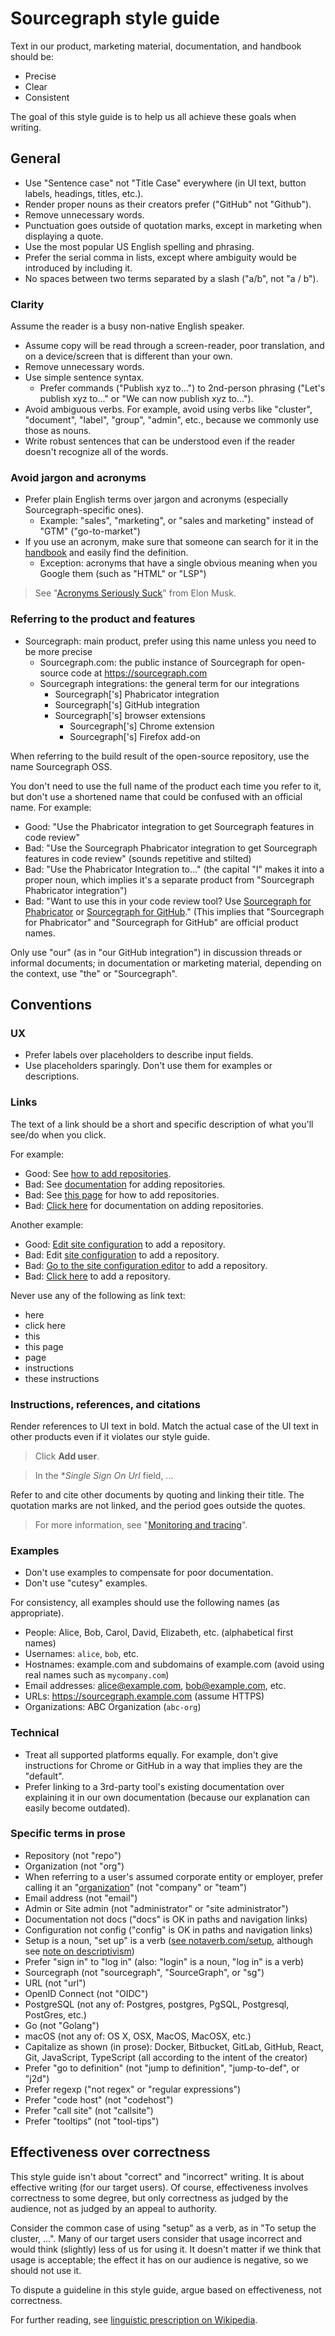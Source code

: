 # Sourcegraph style guide

Text in our product, marketing material, documentation, and handbook should be:

- Precise
- Clear
- Consistent

The goal of this style guide is to help us all achieve these goals when writing.

## General

- Use "Sentence case" not "Title Case" everywhere (in UI text, button labels, headings, titles, etc.).
- Render proper nouns as their creators prefer ("GitHub" not "Github").
- Remove unnecessary words.
- Punctuation goes outside of quotation marks, except in marketing when displaying a quote.
- Use the most popular US English spelling and phrasing.
- Prefer the serial comma in lists, except where ambiguity would be introduced by including it.
- No spaces between two terms separated by a slash ("a/b", not "a / b").

### Clarity

Assume the reader is a busy non-native English speaker.

- Assume copy will be read through a screen-reader, poor translation, and on a device/screen that is different than your own.
- Remove unnecessary words.
- Use simple sentence syntax.
  - Prefer commands ("Publish xyz to...") to 2nd-person phrasing ("Let's publish xyz to..." or "We can now publish xyz to...").
- Avoid ambiguous verbs. For example, avoid using verbs like "cluster", "document", "label", "group", "admin", etc., because we commonly use those as nouns.
- Write robust sentences that can be understood even if the reader doesn't recognize all of the words.

### Avoid jargon and acronyms

- Prefer plain English terms over jargon and acronyms (especially Sourcegraph-specific ones).
  - Example: "sales", "marketing", or "sales and marketing" instead of "GTM" ("go-to-market")
- If you use an acronym, make sure that someone can search for it in the [handbook](../index.md) and easily find the definition.
  - Exception: acronyms that have a single obvious meaning when you Google them (such as "HTML" or "LSP")

> See "[Acronyms Seriously Suck](https://gist.github.com/klaaspieter/12cd68f54bb71a3940eae5cdd4ea1764)" from Elon Musk.

### Referring to the product and features

- Sourcegraph: main product, prefer using this name unless you need to be more precise
  - Sourcegraph.com: the public instance of Sourcegraph for open-source code at https://sourcegraph.com
  - Sourcegraph integrations: the general term for our integrations
    - Sourcegraph['s] Phabricator integration
    - Sourcegraph['s] GitHub integration
    - Sourcegraph['s] browser extensions
      - Sourcegraph['s] Chrome extension
      - Sourcegraph['s] Firefox add-on

When referring to the build result of the open-source repository, use the name Sourcegraph OSS.

You don't need to use the full name of the product each time you refer to it, but don't use a shortened name that could be confused with an official name. For example:

- Good: "Use the Phabricator integration to get Sourcegraph features in code review"
- Bad: "Use the Sourcegraph Phabricator integration to get Sourcegraph features in code review" (sounds repetitive and stilted)
- Bad: "Use the Phabricator Integration to..." (the capital "I" makes it into a proper noun, which implies it's a separate product from "Sourcegraph Phabricator integration")
- Bad: "Want to use this in your code review tool? Use [Sourcegraph for Phabricator](#_) or [Sourcegraph for GitHub](#_)." (This implies that "Sourcegraph for Phabricator" and "Sourcegraph for GitHub" are official product names.

Only use "our" (as in "our GitHub integration") in discussion threads or informal documents; in documentation or marketing material, depending on the context, use "the" or "Sourcegraph".

## Conventions

### UX

- Prefer labels over placeholders to describe input fields.
- Use placeholders sparingly. Don't use them for examples or descriptions.

### Links

The text of a link should be a short and specific description of what you'll see/do when you click.

For example:

- Good: See [how to add repositories](#_).
- Bad: See [documentation](#_) for adding repositories.
- Bad: See [this page](#_) for how to add repositories.
- Bad: [Click here](#_) for documentation on adding repositories.

Another example:

- Good: [Edit site configuration](#_) to add a repository.
- Bad: Edit [site configuration](#_) to add a repository.
- Bad: [Go to the site configuration editor](#_) to add a repository.
- Bad: [Click here](#_) to add a repository.

Never use any of the following as link text:

- here
- click here
- this
- this page
- page
- instructions
- these instructions

### Instructions, references, and citations

Render references to UI text in bold. Match the actual case of the UI text in other products even if it violates our style guide.

> Click **Add user**.

> In the \*_Single Sign On Url_ field, ...

Refer to and cite other documents by quoting and linking their title. The quotation marks are not linked, and the period goes outside the quotes.

> For more information, see "[Monitoring and tracing](#_)".

### Examples

- Don't use examples to compensate for poor documentation.
- Don't use "cutesy" examples.

For consistency, all examples should use the following names (as appropriate).

- People: Alice, Bob, Carol, David, Elizabeth, etc. (alphabetical first names)
- Usernames: `alice`, `bob`, etc.
- Hostnames: example.com and subdomains of example.com (avoid using real names such as `mycompany.com`)
- Email addresses: alice@example.com, bob@example.com, etc.
- URLs: https://sourcegraph.example.com (assume HTTPS)
- Organizations: ABC Organization (`abc-org`)

### Technical

- Treat all supported platforms equally. For example, don't give instructions for Chrome or GitHub in a way that implies they are the "default".
- Prefer linking to a 3rd-party tool's existing documentation over explaining it in our own documentation (because our explanation can easily become outdated).

### Specific terms in prose

- Repository (not "repo")
- Organization (not "org")
- When referring to a user's assumed corporate entity or employer, prefer calling it an "[organization](../sales/index.md#organization)" (not "company" or "team")
- Email address (not "email")
- Admin or Site admin (not "administrator" or "site administrator")
- Documentation not docs ("docs" is OK in paths and navigation links)
- Configuration not config ("config" is OK in paths and navigation links)
- Setup is a noun, "set up" is a verb ([see notaverb.com/setup](http://notaverb.com/setup), although see [note on descriptivism](#effectiveness-over-correctness))
- Prefer "sign in" to "log in" (also: "login" is a noun, "log in" is a verb)
- Sourcegraph (not "sourcegraph", "SourceGraph", or "sg")
- URL (not "url")
- OpenID Connect (not "OIDC")
- PostgreSQL (not any of: Postgres, postgres, PgSQL, Postgresql, PostGres, etc.)
- Go (not "Golang")
- macOS (not any of: OS X, OSX, MacOS, MacOSX, etc.)
- Capitalize as shown (in prose): Docker, Bitbucket, GitLab, GitHub, React, Git, JavaScript, TypeScript (all according to the intent of the creator)
- Prefer "go to definition" (not "jump to definition", "jump-to-def", or "j2d")
- Prefer regexp ("not regex" or "regular expressions")
- Prefer "code host" (not "codehost")
- Prefer "call site" (not "callsite")
- Prefer "tooltips" (not "tool-tips")

## Effectiveness over correctness

This style guide isn't about "correct" and "incorrect" writing. It is about effective writing (for our target users). Of course, effectiveness involves correctness to some degree, but only correctness as judged by the audience, not as judged by an appeal to authority.

Consider the common case of using "setup" as a verb, as in "To setup the cluster, ...". Many of our target users consider that usage incorrect and would think (slightly) less of us for using it. It doesn't matter if we think that usage is acceptable; the effect it has on our audience is negative, so we should not use it.

To dispute a guideline in this style guide, argue based on effectiveness, not correctness.

For further reading, see [linguistic prescription on Wikipedia](https://en.wikipedia.org/wiki/Linguistic_prescription).
